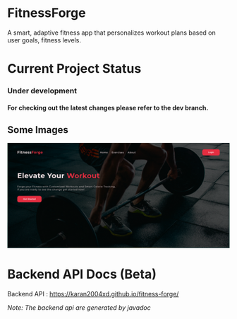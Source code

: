 # FitnessForge
 A smart, adaptive fitness app that personalizes workout plans based on user goals, fitness levels.

# Current Project Status
### Under development
#### For checking out the latest changes please refer to the dev branch.

Some Images
----------
![Landing page](./webpage-images/landing-page.png)

# Backend API Docs (Beta)
Backend API : https://karan2004xd.github.io/fitness-forge/

*Note: The backend api are generated by javadoc*

